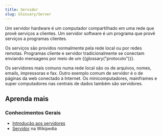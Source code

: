 ```yaml
---
title: Servidor
slug: Glossary/Server
---
```


Um servidor hardware é um computador compartilhado em uma rede que provê serviços a clientes. Um servidor software é um programa que provê serviços a programas clientes.

Os serviços são providos normalmente pela rede local ou por redes remotas. Programas cliente e servidor tradicionalmente se conectam enviando mensagens por meio de um {{glossary("protocolo")}}.

Os servidores mais comuns numa rede local são os de arquivos, nomes, emails, impressoras e fax. Outro exemplo comum de servidor é o de páginas da web conectado à Internet. Os minicomputadores, mainframes e super computadores nas centrais de dados também são servidores.

## Aprenda mais

### Conhecimentos Gerais

- [Introdução aos servidores](/en-US/Learn/What_is_a_web_server)
- [Servidor](https://pt.wikipedia.org/wiki/Servidor) na Wikipedia
